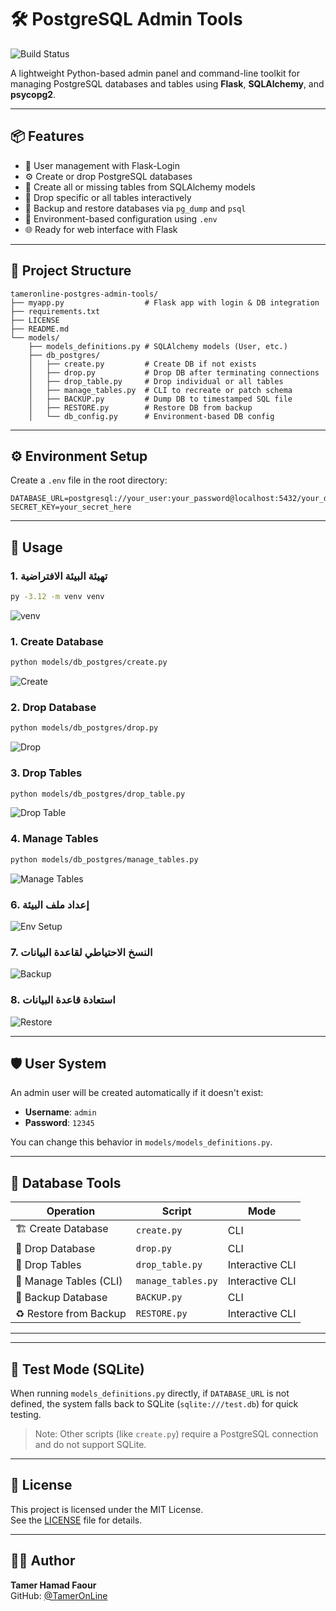 
# 🛠️ PostgreSQL Admin Tools

![Build Status](https://github.com/TamerOnLine/postgres-admin-tools/actions/workflows/python-app.yml/badge.svg)


A lightweight Python-based admin panel and command-line toolkit for managing PostgreSQL databases and tables using **Flask**, **SQLAlchemy**, and **psycopg2**.

---

## 📦 Features

- 🔐 User management with Flask-Login
- ⚙️ Create or drop PostgreSQL databases
- 🧱 Create all or missing tables from SQLAlchemy models
- 🧹 Drop specific or all tables interactively
- 💾 Backup and restore databases via `pg_dump` and `psql`
- 🧩 Environment-based configuration using `.env`
- 🌐 Ready for web interface with Flask

---

## 📁 Project Structure

```
tameronline-postgres-admin-tools/
├── myapp.py                  # Flask app with login & DB integration
├── requirements.txt
├── LICENSE
├── README.md
└── models/
    ├── models_definitions.py # SQLAlchemy models (User, etc.)
    ├── db_postgres/
    │   ├── create.py         # Create DB if not exists
    │   ├── drop.py           # Drop DB after terminating connections
    │   ├── drop_table.py     # Drop individual or all tables
    │   ├── manage_tables.py  # CLI to recreate or patch schema
    │   ├── BACKUP.py         # Dump DB to timestamped SQL file
    │   ├── RESTORE.py        # Restore DB from backup
    │   └── db_config.py      # Environment-based DB config
```

---

## ⚙️ Environment Setup

Create a `.env` file in the root directory:

```env
DATABASE_URL=postgresql://your_user:your_password@localhost:5432/your_db
SECRET_KEY=your_secret_here
```

---


## 🚀 Usage

### 1. تهيئة البيئة الافتراضية
```bash
py -3.12 -m venv venv
```

![venv](images/venv.png)

### 1. Create Database

```bash
python models/db_postgres/create.py
```
![Create](images/create.png)

### 2. Drop Database

```bash
python models/db_postgres/drop.py
```
![Drop](images/drop.png)

### 3. Drop Tables

```bash
python models/db_postgres/drop_table.py
```
![Drop Table](images/drop_table.png)

### 4. Manage Tables

```bash
python models/db_postgres/manage_tables.py
```
![Manage Tables](images/manage_tables.png)





### 6. إعداد ملف البيئة
![Env Setup](images/env-setup.png)

### 7. النسخ الاحتياطي لقاعدة البيانات
![Backup](images/BACKUP.png)


### 8. استعادة قاعدة البيانات
![Restore](images/RESTORE.png)

---






## 🛡️ User System

An admin user will be created automatically if it doesn't exist:

- **Username**: `admin`
- **Password**: `12345`

You can change this behavior in `models/models_definitions.py`.

---

## 🧰 Database Tools

| Operation                  | Script         | Mode            |
|---------------------------|----------------|-----------------|
| 🏗️ Create Database         | `create.py`     | CLI             |
| 🧨 Drop Database           | `drop.py`       | CLI             |
| 🧹 Drop Tables             | `drop_table.py` | Interactive CLI |
| 🧩 Manage Tables (CLI)     | `manage_tables.py` | Interactive CLI |
| 💾 Backup Database         | `BACKUP.py`     | CLI             |
| ♻️ Restore from Backup     | `RESTORE.py`    | Interactive CLI |


---


---


## 🧪 Test Mode (SQLite)

When running `models_definitions.py` directly, if `DATABASE_URL` is not defined,
the system falls back to SQLite (`sqlite:///test.db`) for quick testing.

> Note: Other scripts (like `create.py`) require a PostgreSQL connection and do not support SQLite.


---

## 📝 License

This project is licensed under the MIT License.  
See the [LICENSE](./LICENSE) file for details.

---

## 👨‍💻 Author

**Tamer Hamad Faour**  
GitHub: [@TamerOnLine](https://github.com/TamerOnLine)
